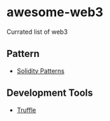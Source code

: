 # awesome-web3
Currated list of web3

## Pattern
- [Solidity Patterns](https://github.com/fravoll/solidity-patterns)

## Development Tools
- [Truffle](https://github.com/trufflesuite/truffle)
